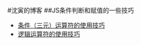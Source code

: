 #沈寅的博客
##JS条件判断和赋值的一些技巧
- [条件（三元）运算符的使用技巧](https://github.com/benhaben/javascript-best-practice/issues/1)
- [逻辑运算符的使用技巧](https://github.com/benhaben/javascript-best-practice/issues/2)
